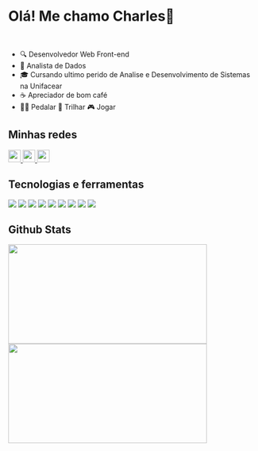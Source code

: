 <h1>Olá! Me chamo Charles👋</h1>
</br>

+ 🔍 Desenvolvedor Web Front-end 
+ 🎲 Analista de Dados
+ 🎓 Cursando ultimo perido de Analise e Desenvolvimento de Sistemas na Unifacear
+ ☕ Apreciador de bom café
+ 🚵‍♂ Pedalar 🥾 Trilhar 🎮 Jogar

 
<div>
 <h2>Minhas redes</h2>
 <div>
   <a href="https://www.linkedin.com/in/charles-humberto-garcia-de-paula-silva-1693a4b6/">
     <img width="25px" src="https://img.icons8.com/color/48/000000/linkedin-2--v1.png" />
   </a>
   <a href="https://www.instagram.com/charles_hgps/">
     <img width="25px" src="https://img.icons8.com/fluency/48/000000/instagram-new.png" />
   </a>
   <a href="https://twitter.com/Charles65589416">
     <img width="25px" src="https://img.icons8.com/color/48/000000/twitter--v1.png" />
   </a>
 </div>
 
 <h2>Tecnologias e ferramentas</h2>
 <div>
   <img src="https://img.shields.io/badge/HTML5-E34F26?style=for-the-badge&logo=html5&logoColor=white" />
   <img src="https://img.shields.io/badge/CSS3-1572B6?style=for-the-badge&logo=css3&logoColor=white" />
   <img src="https://img.shields.io/badge/JavaScript-F7DF1E?style=for-the-badge&logo=javascript&logoColor=black" />
   <img src="https://img.shields.io/badge/Node.js-339933?style=for-the-badge&logo=nodedotjs&logoColor=white" />
   <img src="https://img.shields.io/badge/PLSQL-F80000?style=for-the-badge&logo=oracle&logoColor=black" />
   <img src="https://img.shields.io/badge/GIT-E44C30?style=for-the-badge&logo=git&logoColor=white" />
   <img src="https://img.shields.io/badge/GitHub-100000?style=for-the-badge&logo=github&logoColor=white" />
   <img src="https://img.shields.io/badge/Visual_Studio_Code-0078D4?style=for-the-badge&logo=visual%20studio%20code&logoColor=white" />
   <img src="https://img.shields.io/badge/PowerBI-F2C811?style=for-the-badge&logo=Power%20BI&logoColor=white" />
 </div>

 <h2>Github Stats</h2>
 <div>
   <img height="200px" width="400px" src="https://github-readme-stats.vercel.app/api?username=charleshgps&show_icons=true&theme=blue-green&include_all_commits=true&count_private=true"/>
   <img height="200px" width="400px" src="https://github-readme-stats.vercel.app/api/top-langs/?username=charleshgps&layout=compact&langs_count=7&theme=blue-green"/>
 </div>
</div>

